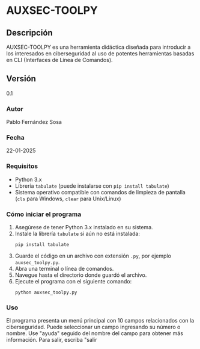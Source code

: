 # AUXSEC-TOOLPY

## Descripción
AUXSEC-TOOLPY es una herramienta didáctica diseñada para introducir a los interesados en ciberseguridad al uso de potentes herramientas basadas en CLI (Interfaces de Línea de Comandos).

## Versión
0.1

### Autor
Pablo Fernández Sosa

### Fecha
22-01-2025

### Requisitos
- Python 3.x
- Librería `tabulate` (puede instalarse con `pip install tabulate`)
- Sistema operativo compatible con comandos de limpieza de pantalla (`cls` para Windows, `clear` para Unix/Linux)

### Cómo iniciar el programa
1. Asegúrese de tener Python 3.x instalado en su sistema.
2. Instale la librería `tabulate` si aún no está instalada:
   ```
   pip install tabulate
   ```
3. Guarde el código en un archivo con extensión `.py`, por ejemplo `auxsec_toolpy.py`.
4. Abra una terminal o línea de comandos.
5. Navegue hasta el directorio donde guardó el archivo.
6. Ejecute el programa con el siguiente comando:
   ```
   python auxsec_toolpy.py
   ```

### Uso
El programa presenta un menú principal con 10 campos relacionados con la ciberseguridad. Puede seleccionar un campo ingresando su número o nombre. Use "ayuda" seguido del nombre del campo para obtener más información. Para salir, escriba "salir

